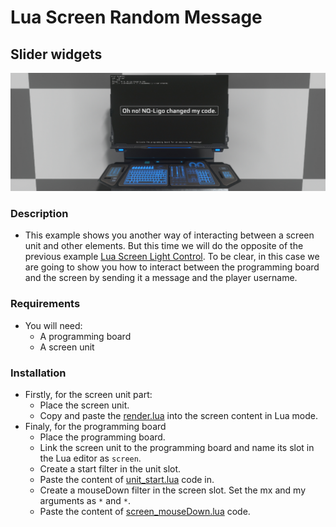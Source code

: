 # Lua Screen Random Message
## Slider widgets
![randomMessage](img/randomMessage.jpg)
### Description
- This example shows you another way of interacting between a screen unit and other elements. But this time we will do the opposite of the previous example [Lua Screen Light Control](https://github.com/dual-universe/lua-examples/tree/main/examples/04%20-%20Lua%20Screen%20Light%20Control). To be clear, in this case we are going to show you how to interact between the programming board and the screen by sending it a message and the player username.

### Requirements
- You will need:
  - A programming board
  - A screen unit
### Installation
- Firstly, for the screen unit part:
  - Place the screen unit.
  - Copy and paste the [render.lua](render.lua) into the screen content in Lua mode.
- Finaly, for the programming board
  - Place the programming board.
  - Link the screen unit to the programming board and name its slot in the Lua editor as `screen`.
  - Create a start filter in the unit slot.
  - Paste the content of [unit_start.lua](unit_start.lua) code in.
  - Create a mouseDown filter in the screen slot. Set the mx and my arguments as `*` and `*`.
  - Paste the content of [screen_mouseDown.lua](screen_mouseDown.lua) code.

